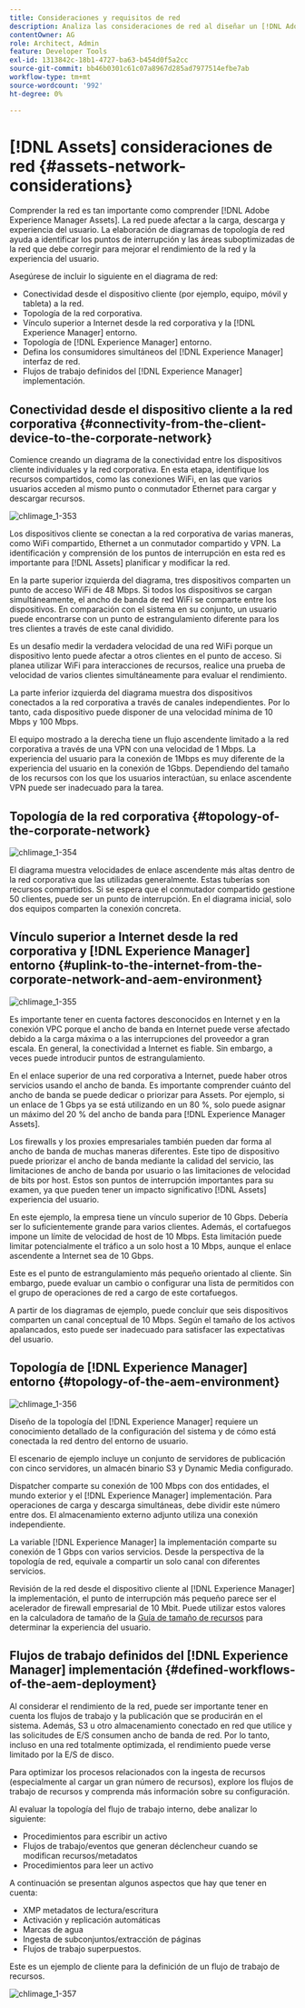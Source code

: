 ```yaml
---
title: Consideraciones y requisitos de red
description: Analiza las consideraciones de red al diseñar un [!DNL Adobe Experience Manager Assets] implementación.
contentOwner: AG
role: Architect, Admin
feature: Developer Tools
exl-id: 1313842c-18b1-4727-ba63-b454d0f5a2cc
source-git-commit: bb46b0301c61c07a8967d285ad7977514efbe7ab
workflow-type: tm+mt
source-wordcount: '992'
ht-degree: 0%

---
```


# [!DNL Assets] consideraciones de red {#assets-network-considerations}

Comprender la red es tan importante como comprender [!DNL Adobe Experience Manager Assets]. La red puede afectar a la carga, descarga y experiencia del usuario. La elaboración de diagramas de topología de red ayuda a identificar los puntos de interrupción y las áreas suboptimizadas de la red que debe corregir para mejorar el rendimiento de la red y la experiencia del usuario.

Asegúrese de incluir lo siguiente en el diagrama de red:

* Conectividad desde el dispositivo cliente (por ejemplo, equipo, móvil y tableta) a la red.
* Topología de la red corporativa.
* Vínculo superior a Internet desde la red corporativa y la [!DNL Experience Manager] entorno.
* Topología de [!DNL Experience Manager] entorno.
* Defina los consumidores simultáneos del [!DNL Experience Manager] interfaz de red.
* Flujos de trabajo definidos del [!DNL Experience Manager] implementación.

## Conectividad desde el dispositivo cliente a la red corporativa {#connectivity-from-the-client-device-to-the-corporate-network}

Comience creando un diagrama de la conectividad entre los dispositivos cliente individuales y la red corporativa. En esta etapa, identifique los recursos compartidos, como las conexiones WiFi, en las que varios usuarios acceden al mismo punto o conmutador Ethernet para cargar y descargar recursos.

![chlimage_1-353](assets/chlimage_1-353.png)

Los dispositivos cliente se conectan a la red corporativa de varias maneras, como WiFi compartido, Ethernet a un conmutador compartido y VPN. La identificación y comprensión de los puntos de interrupción en esta red es importante para [!DNL Assets] planificar y modificar la red.

En la parte superior izquierda del diagrama, tres dispositivos comparten un punto de acceso WiFi de 48 Mbps. Si todos los dispositivos se cargan simultáneamente, el ancho de banda de red WiFi se comparte entre los dispositivos. En comparación con el sistema en su conjunto, un usuario puede encontrarse con un punto de estrangulamiento diferente para los tres clientes a través de este canal dividido.

Es un desafío medir la verdadera velocidad de una red WiFi porque un dispositivo lento puede afectar a otros clientes en el punto de acceso. Si planea utilizar WiFi para interacciones de recursos, realice una prueba de velocidad de varios clientes simultáneamente para evaluar el rendimiento.

La parte inferior izquierda del diagrama muestra dos dispositivos conectados a la red corporativa a través de canales independientes. Por lo tanto, cada dispositivo puede disponer de una velocidad mínima de 10 Mbps y 100 Mbps.

El equipo mostrado a la derecha tiene un flujo ascendente limitado a la red corporativa a través de una VPN con una velocidad de 1 Mbps. La experiencia del usuario para la conexión de 1Mbps es muy diferente de la experiencia del usuario en la conexión de 1Gbps. Dependiendo del tamaño de los recursos con los que los usuarios interactúan, su enlace ascendente VPN puede ser inadecuado para la tarea.

## Topología de la red corporativa {#topology-of-the-corporate-network}

![chlimage_1-354](assets/chlimage_1-354.png)

El diagrama muestra velocidades de enlace ascendente más altas dentro de la red corporativa que las utilizadas generalmente. Estas tuberías son recursos compartidos. Si se espera que el conmutador compartido gestione 50 clientes, puede ser un punto de interrupción. En el diagrama inicial, solo dos equipos comparten la conexión concreta.

## Vínculo superior a Internet desde la red corporativa y [!DNL Experience Manager] entorno {#uplink-to-the-internet-from-the-corporate-network-and-aem-environment}

![chlimage_1-355](assets/chlimage_1-355.png)

Es importante tener en cuenta factores desconocidos en Internet y en la conexión VPC porque el ancho de banda en Internet puede verse afectado debido a la carga máxima o a las interrupciones del proveedor a gran escala. En general, la conectividad a Internet es fiable. Sin embargo, a veces puede introducir puntos de estrangulamiento.

En el enlace superior de una red corporativa a Internet, puede haber otros servicios usando el ancho de banda. Es importante comprender cuánto del ancho de banda se puede dedicar o priorizar para Assets. Por ejemplo, si un enlace de 1 Gbps ya se está utilizando en un 80 %, solo puede asignar un máximo del 20 % del ancho de banda para [!DNL Experience Manager Assets].

Los firewalls y los proxies empresariales también pueden dar forma al ancho de banda de muchas maneras diferentes. Este tipo de dispositivo puede priorizar el ancho de banda mediante la calidad del servicio, las limitaciones de ancho de banda por usuario o las limitaciones de velocidad de bits por host. Estos son puntos de interrupción importantes para su examen, ya que pueden tener un impacto significativo [!DNL Assets] experiencia del usuario.

En este ejemplo, la empresa tiene un vínculo superior de 10 Gbps. Debería ser lo suficientemente grande para varios clientes. Además, el cortafuegos impone un límite de velocidad de host de 10 Mbps. Esta limitación puede limitar potencialmente el tráfico a un solo host a 10 Mbps, aunque el enlace ascendente a Internet sea de 10 Gbps.

Este es el punto de estrangulamiento más pequeño orientado al cliente. Sin embargo, puede evaluar un cambio o configurar una lista de permitidos con el grupo de operaciones de red a cargo de este cortafuegos.

A partir de los diagramas de ejemplo, puede concluir que seis dispositivos comparten un canal conceptual de 10 Mbps. Según el tamaño de los activos apalancados, esto puede ser inadecuado para satisfacer las expectativas del usuario.

## Topología de [!DNL Experience Manager] entorno {#topology-of-the-aem-environment}

![chlimage_1-356](assets/chlimage_1-356.png)

Diseño de la topología del [!DNL Experience Manager] requiere un conocimiento detallado de la configuración del sistema y de cómo está conectada la red dentro del entorno de usuario.

El escenario de ejemplo incluye un conjunto de servidores de publicación con cinco servidores, un almacén binario S3 y Dynamic Media configurado.

Dispatcher comparte su conexión de 100 Mbps con dos entidades, el mundo exterior y el [!DNL Experience Manager] implementación. Para operaciones de carga y descarga simultáneas, debe dividir este número entre dos. El almacenamiento externo adjunto utiliza una conexión independiente.

La variable [!DNL Experience Manager] la implementación comparte su conexión de 1 Gbps con varios servicios. Desde la perspectiva de la topología de red, equivale a compartir un solo canal con diferentes servicios.

Revisión de la red desde el dispositivo cliente al [!DNL Experience Manager] la implementación, el punto de interrupción más pequeño parece ser el acelerador de firewall empresarial de 10 Mbit. Puede utilizar estos valores en la calculadora de tamaño de la [Guía de tamaño de recursos](assets-sizing-guide.md) para determinar la experiencia del usuario.

## Flujos de trabajo definidos del [!DNL Experience Manager] implementación {#defined-workflows-of-the-aem-deployment}

Al considerar el rendimiento de la red, puede ser importante tener en cuenta los flujos de trabajo y la publicación que se producirán en el sistema. Además, S3 u otro almacenamiento conectado en red que utilice y las solicitudes de E/S consumen ancho de banda de red. Por lo tanto, incluso en una red totalmente optimizada, el rendimiento puede verse limitado por la E/S de disco.

Para optimizar los procesos relacionados con la ingesta de recursos (especialmente al cargar un gran número de recursos), explore los flujos de trabajo de recursos y comprenda más información sobre su configuración.

Al evaluar la topología del flujo de trabajo interno, debe analizar lo siguiente:

* Procedimientos para escribir un activo
* Flujos de trabajo/eventos que generan déclencheur cuando se modifican recursos/metadatos
* Procedimientos para leer un activo

A continuación se presentan algunos aspectos que hay que tener en cuenta:

* XMP metadatos de lectura/escritura
* Activación y replicación automáticas
* Marcas de agua
* Ingesta de subconjuntos/extracción de páginas
* Flujos de trabajo superpuestos.

Este es un ejemplo de cliente para la definición de un flujo de trabajo de recursos.

![chlimage_1-357](assets/chlimage_1-357.png)
